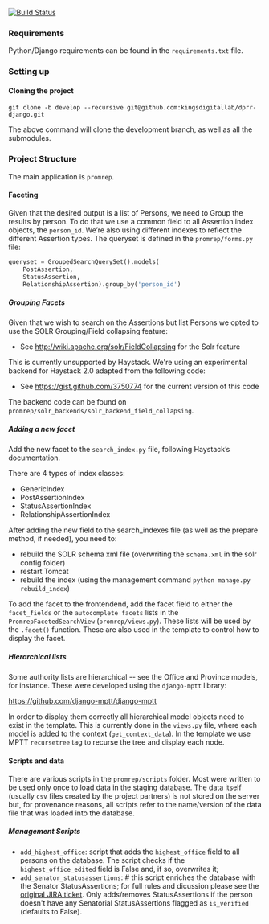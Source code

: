 [![Build Status](https://travis-ci.org/kingsdigitallab/dprr-django.svg?branch=develop)](https://travis-ci.org/kingsdigitallab/dprr-django)

### Requirements

Python/Django requirements can be found in the `requirements.txt` file.

### Setting up 

#### Cloning the project 

 `git clone -b develop --recursive git@github.com:kingsdigitallab/dprr-django.git`

The above command will clone the development branch, as well as all the submodules.  

### Project Structure 

The main application is `promrep`. 

#### Faceting 

Given that the desired output is a list of Persons, we need to Group the results by person. To do that we use a common field to all Assertion index objects, the `person_id`. We’re also using different indexes to reflect the different Assertion types. The queryset is defined in the `promrep/forms.py` file: 

```python
queryset = GroupedSearchQuerySet().models(
    PostAssertion,
    StatusAssertion,
    RelationshipAssertion).group_by('person_id')
```

##### Grouping Facets

Given that we wish to search on the Assertions but list Persons we opted to use the SOLR Grouping/Field collapsing feature: 
* See http://wiki.apache.org/solr/FieldCollapsing for the Solr feature

This is currently unsupported by Haystack. We're using an experimental backend for Haystack 2.0 adapted from the following code:
* See https://gist.github.com/3750774 for the current version of this code

The backend code can be found on `promrep/solr_backends/solr_backend_field_collapsing`. 

##### Adding a new facet

Add the new facet to the `search_index.py` file, following Haystack’s documentation. 

There are 4 types of index classes: 
* GenericIndex 
* PostAssertionIndex
* StatusAssertionIndex
* RelationshipAssertionIndex

After adding the new field to the search_indexes file (as well as the prepare method, if needed), you need to:
* rebuild the SOLR schema xml file (overwriting the `schema.xml` in the solr config folder)
* restart Tomcat
* rebuild the index (using the management command `python manage.py rebuild_index`)

To add the facet to the frontendend, add the facet field to either the `facet_fields` or the `autocomplete facets` lists in the `PromrepFacetedSearchView` (`promrep/views.py`). These lists will be used by the `.facet()` function. These are also used in the template to control how to display the facet.

##### Hierarchical lists

Some authority lists are hierarchical -- see the Office and Province models, for instance. These were developed using the `django-mptt` library: 

https://github.com/django-mptt/django-mptt 

In order to display them correctly all hierarchical model objects need to exist in the template. This is currently done in the `views.py` file, where each model is added to the context (`get_context_data`). In the template we use MPTT `recursetree` tag to recurse the tree and display each node.  

#### Scripts and data 

There are various scripts in the `promrep/scripts` folder. Most were written to be used only once to load data in the staging database. The data itself (usually `csv` files created by the project partners) is not stored on the server but, for provenance reasons, all scripts refer to the name/version of the data file that was loaded into the database.

##### Management Scripts

* `add_highest_office`: script that adds the `highest_office` field to all persons on the database. The script checks if the `highest_office_edited` field is False and, if so, overwrites it;
* `add_senator_statusassertions`: # this script enriches the database with the Senator StatusAssertions; for full rules and dicussion please see the [original JIRA ticket]( https://jira.dighum.kcl.ac.uk/projects/DPRR/issues/DPRR-256). Only adds/removes StatusAssertions if the person doesn't have any Senatorial StatusAssertions flagged as `is_verified` (defaults to False). 
